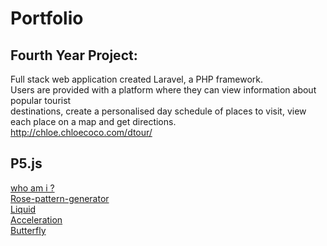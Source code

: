 # Portfolio

## Fourth Year Project: 
Full stack web application created Laravel, a PHP framework. <br/>
Users are provided with a platform where they can view information about popular tourist <br/>
destinations, create a personalised day schedule of places to visit, view each place on a map and get directions. <br/>
http://chloe.chloecoco.com/dtour/

## P5.js
[who am i ?](https://ellamcmorrow.github.io/who-am-i/)<br/>
[Rose-pattern-generator](https://ellamcmorrow.github.io/p5_RoseGenerator/) <br/>
[Liquid](https://ellamcmorrow.github.io/liquids/index.html) <br/>
[Acceleration](https://ellamcmorrow.github.io/acceleration-towards-mouse/) <br/>
[Butterfly](https://ellamcmorrow.github.io/butterfly/) <br/>



